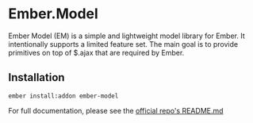 # Ember.Model

Ember Model (EM) is a simple and lightweight model library for Ember. It intentionally supports a limited feature set. The main goal is to provide primitives on top of $.ajax that are required by Ember.

## Installation

`ember install:addon ember-model`

For full documentation, please see the [official repo's README.md](https://github.com/ebryn/ember-model#readme)
